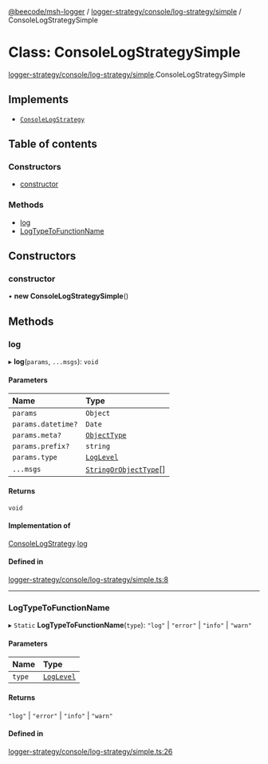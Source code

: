 [@beecode/msh-logger](../README.md) / [logger-strategy/console/log-strategy/simple](../modules/logger_strategy_console_log_strategy_simple.md) / ConsoleLogStrategySimple

# Class: ConsoleLogStrategySimple

[logger-strategy/console/log-strategy/simple](../modules/logger_strategy_console_log_strategy_simple.md).ConsoleLogStrategySimple

## Implements

- [`ConsoleLogStrategy`](../interfaces/logger_strategy_console_log_strategy.ConsoleLogStrategy.md)

## Table of contents

### Constructors

- [constructor](logger_strategy_console_log_strategy_simple.ConsoleLogStrategySimple.md#constructor)

### Methods

- [log](logger_strategy_console_log_strategy_simple.ConsoleLogStrategySimple.md#log)
- [LogTypeToFunctionName](logger_strategy_console_log_strategy_simple.ConsoleLogStrategySimple.md#logtypetofunctionname)

## Constructors

### constructor

• **new ConsoleLogStrategySimple**()

## Methods

### log

▸ **log**(`params`, `...msgs`): `void`

#### Parameters

| Name | Type |
| :------ | :------ |
| `params` | `Object` |
| `params.datetime?` | `Date` |
| `params.meta?` | [`ObjectType`](../modules/logger_strategy.md#objecttype) |
| `params.prefix?` | `string` |
| `params.type` | [`LogLevel`](../enums/log_level.LogLevel.md) |
| `...msgs` | [`StringOrObjectType`](../modules/logger_strategy.md#stringorobjecttype)[] |

#### Returns

`void`

#### Implementation of

[ConsoleLogStrategy](../interfaces/logger_strategy_console_log_strategy.ConsoleLogStrategy.md).[log](../interfaces/logger_strategy_console_log_strategy.ConsoleLogStrategy.md#log)

#### Defined in

[logger-strategy/console/log-strategy/simple.ts:8](https://github.com/beecode-rs/msh-logger/blob/f45e39e/src/logger-strategy/console/log-strategy/simple.ts#L8)

___

### LogTypeToFunctionName

▸ `Static` **LogTypeToFunctionName**(`type`): ``"log"`` \| ``"error"`` \| ``"info"`` \| ``"warn"``

#### Parameters

| Name | Type |
| :------ | :------ |
| `type` | [`LogLevel`](../enums/log_level.LogLevel.md) |

#### Returns

``"log"`` \| ``"error"`` \| ``"info"`` \| ``"warn"``

#### Defined in

[logger-strategy/console/log-strategy/simple.ts:26](https://github.com/beecode-rs/msh-logger/blob/f45e39e/src/logger-strategy/console/log-strategy/simple.ts#L26)
